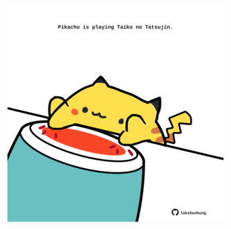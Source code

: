 <!-- built at 22/02/2025, 23:00:43 UTC -->
<p align="center">
  <img width="500" height="500" src="./ReadmeImage.svg">
</p>
